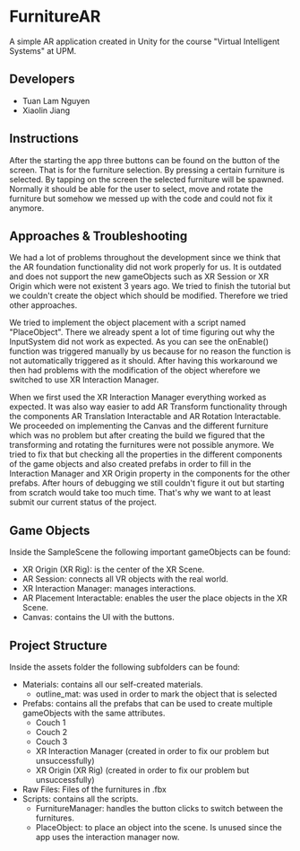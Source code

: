 # FurnitureAR

A simple AR application created in Unity for the course "Virtual Intelligent Systems" at UPM.

## Developers

- Tuan Lam Nguyen
- Xiaolin Jiang

## Instructions

After the starting the app three buttons can be found on the button of the screen. That is for the furniture selection. By pressing a certain furniture is selected. By tapping on the screen the selected furniture will be spawned. Normally it should be able for the user to select, move and rotate the furniture but somehow we messed up with the code and could not fix it anymore.

## Approaches & Troubleshooting

We had a lot of problems throughout the development since we think that the AR foundation functionality did not work properly for us. It is outdated and does not support the new gameObjects such as XR Session or XR Origin which were not existent 3 years ago. We tried to finish the tutorial but we couldn't create the object which should be modified. Therefore we tried other approaches.

We tried to implement the object placement with a script named "PlaceObject". There we already spent a lot of time figuring out why the InputSystem did not work as expected. As you can see the onEnable() function was triggered manually by us because for no reason the function is not automatically triggered as it should. After having this workaround we then had problems with the modification of the object wherefore we switched to use XR Interaction Manager.

When we first used the XR Interaction Manager everything worked as expected. It was also way easier to add AR Transform functionality through the components AR Translation Interactable and AR Rotation Interactable. We proceeded on implementing the Canvas and the different furniture which was no problem but after creating the build we figured that the transforming and rotating the furnitures were not possible anymore. We tried to fix that but checking all the properties in the different components of the game objects and also created prefabs in order to fill in the Interaction Manager and XR Origin property in the components for the other prefabs. After hours of debugging we still couldn't figure it out but starting from scratch would take too much time. That's why we want to at least submit our current status of the project.

## Game Objects

Inside the SampleScene the following important gameObjects can be found:

- XR Origin (XR Rig): is the center of the XR Scene.
- AR Session: connects all VR objects with the real world.
- XR Interaction Manager: manages interactions.
- AR Placement Interactable: enables the user the place objects in the XR Scene.
- Canvas: contains the UI with the buttons.

## Project Structure

Inside the assets folder the following subfolders can be found:

- Materials: contains all our self-created materials.
  - outline_mat: was used in order to mark the object that is selected
- Prefabs: contains all the prefabs that can be used to create multiple gameObjects with the same attributes.
  - Couch 1
  - Couch 2
  - Couch 3
  - XR Interaction Manager (created in order to fix our problem but unsuccessfully)
  - XR Origin (XR Rig) (created in order to fix our problem but unsuccessfully)
- Raw Files: Files of the furnitures in .fbx
- Scripts: contains all the scripts.
  - FurnitureManager: handles the button clicks to switch between the furnitures.
  - PlaceObject: to place an object into the scene. Is unused since the app uses the interaction manager now.
